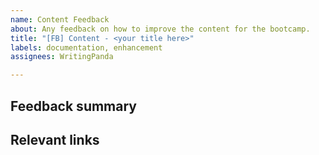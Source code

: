 ```yaml
---
name: Content Feedback
about: Any feedback on how to improve the content for the bootcamp.
title: "[FB] Content - <your title here>"
labels: documentation, enhancement
assignees: WritingPanda

---
```


## Feedback summary
<!-- Please be specific as possible. -->

## Relevant links
<!-- Add any links here to files, lines of code, or documentation that is relevant to this feedback. If none, then put N/A -->
